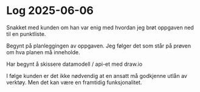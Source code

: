 # Log 2025-06-06

Snakket med kunden om han var enig med hvordan jeg brøt oppgaven ned til en punktliste.

Begynt på planleggingen av oppgaven. Jeg følger det som står på prøven om hva planen må inneholde.

Har begynt å skissere datamodell / api-et med draw.io

I følge kunden er det ikke nødvendig at en ansatt må godkjenne utlån av verktøy. Men det kan være en framtidig funksjonalitet.
